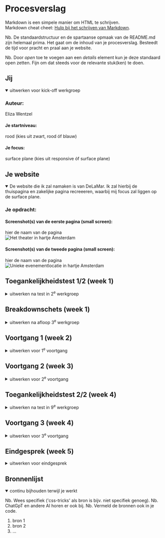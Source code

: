 # Procesverslag
Markdown is een simpele manier om HTML te schrijven.  
Markdown cheat cheet: [Hulp bij het schrijven van Markdown](https://github.com/adam-p/markdown-here/wiki/Markdown-Cheatsheet).

Nb. De standaardstructuur en de spartaanse opmaak van de README.md zijn helemaal prima. Het gaat om de inhoud van je procesverslag. Besteedt de tijd voor pracht en praal aan je website.

Nb. Door *open* toe te voegen aan een *details* element kun je deze standaard open zetten. Fijn om dat steeds voor de relevante stuk(ken) te doen.





## Jij

<details open>
  <summary>uitwerken voor kick-off werkgroep</summary>

  ### Auteur:
  Eliza Wentzel

  #### Je startniveau:
  rood (kies uit zwart, rood óf blauw)

  #### Je focus:
  surface plane (kies uit responsive óf surface plane)
 
</details>





## Je website

<details open>
  <summary>De website die ik zal namaken is van DeLaMar. Ik zal hierbij de thuispagina en zakelijke pagina recreeeren, waarbij mij focus zal liggen op de surface plane.</summary>

  ### Je opdracht:
  <url src="https://delamar.nl/">
  <url src="https://delamar.nl/zakelijk/">

  #### Screenshot(s) van de eerste pagina (small screen): 
  hier de naam van de pagina  
  <img src="readme-images/thuis.png" width="375px" alt="Het theater in hartje Amsterdam">

  #### Screenshot(s) van de tweede pagina (small screen):
  hier de naam van de pagina  
  <img src="readme-images/zakelijk.png" width="375px" alt="Unieke evenementlocatie in hartje Amsterdam">
 
</details>



## Toegankelijkheidstest 1/2 (week 1)

<details>
  <summary>uitwerken na test in 2<sup>e</sup> werkgroep</summary>

  ### Bevindingen
  Lijst met je bevindingen die in de test naar voren kwamen:
  
  screenreader
  - De website heeft een sematisch correcte opbouw met header,main,footer etcetera. Hierdoor worden de headings ook goed en op een logische wijze opgelezen door de screenreader.
  - Bij sommige teksten is het niet goed aangegeven in de HTML dat het nederlandse taal is, waardoor de screenreader in het engels blijft praten, dit is moeilijk te verstaan.
  - De alt teksten bij de foto's zijn niet altijd zo duidelijk, ze zeggen niet genoeg over wat er te zien is op de foto.
  - De carousels die vaak gebruikt worden op de website zijn niet goed toegankelijk voor de screenreader, de screenreader leest niet de nieuwe info op wanneer de carousel naar het volgende plaatje schuift. Hierdoor mist de gebruiker informatie.
  - De links worden wel goed opgelezen, maar zijn niet altijd duidelijk waar ze bij horen. Dit kan verwarrend worden voor de gebruiker.
  
  WCAG
  - er is geen skip link aanwezig
  - De website heeft geen ondersteuning voor dark mode of hoog contrast
<img src="readme-images/darkmode.png" width="375px" alt="Darkmode voorbeeld">
<img src="readme-images/lowcontrast.png" width="375px" alt="laag contrast voorbeeld">
  
  - er is geen optie om de carousel op pauze te zetten
  - geen optie voor prefers-reduced-motion
  - de website was nog goed te lezen voor mensen die kleurenblind zijn
  
  <img src="readme-images/kleurenblind.png" width="375px" alt="Kleurenblind voorbeeld">
    

</details>



## Breakdownschets (week 1)

<details>
  <summary>uitwerken na afloop 3<sup>e</sup> werkgroep</summary>

  ### de hele pagina: 
  <img src="readme-images/breakdown-thuis.jpg" width="375px" alt="breakdown van de hele pagina">

  ### dynamisch deel (bijv menu): 
  <img src="readme-images/breakdown-dynamisch1.jpg" width="375px" alt="breakdown van een dynamisch deel">
  <p>
    Dynamisch onderdeel: carrousel die je kan bedienen door middel van knoppen
  </p>

  ### wellicht nog een dynamisch deel (bijv filter): 
  <img src="readme-images/breakdown-dynamisch2.jpg" width="375px" alt="breakdown van nog een dynamisch deel">
   <p>
     Dynamisch onderdeel: swipable menu voor genres
  </p>

</details>





## Voortgang 1 (week 2)

<details>
  <summary>uitwerken voor 1<sup>e</sup> voortgang</summary>

  ### Stand van zaken
  hier dit ging goed & dit was lastig (neem ook screenshots op van delen van je website en code)
  Goed:
  Het enige dat tot nu toe goed is gegaan is de html invoeren zodat alle info er alvast instaat. Dit helpt mij om daarna volledig te kunnen focussen op de css en javascript.
  
  Lastig:
  Het opzetten van de website ging lastig voor mij. Ik moest heel erg weer inkomen met coderen. Ik kreeg de breedte van het scherm niet goed, maar na hulp te vragen was het mij wel gelukt. 
  Ik kwam er ook jammer genoeg achter dat ik een te moeilijke website heb gekozen. Hierdoor duurt het voor mij heel lang om de website op te bouwen. Ik zal niet van website switchen maar wel de website iets versimpelen zodat ik het binnen de tijd die we hebben wel af kan krijgen.

  ### Agenda voor meeting
  samen met je groepje opstellen

  | student 1      | student 2          | student 3    | student 4        |
  | ---            | ---                | ---          | ---              |
  | dit bespreken  | en dit             | en ik dit    | en dan ik dat    |
  | en dat ook nog | dit als er tijd is | nog een punt | dit wil ik zeker |
  | ...            | ...                | ...          | ...              |


  ### Verslag van meeting
  hier na afloop snel de uitkomsten van de meeting vastleggen

  - geen buttons gebruiken voor linkjes, hiervoor gebruik je <a>
  - om een dropdown menu te maken kan je het beste <details> en <summary> gebruiken, door deze te gebruiken zal er vanzelf een dropdown menu gecreeërd worden
  - read-me is duidelijk opgesteld en goed dat er plaatjes bij de wgac staan als voorbeeld.
  - update goed je Github voor betere feedback

</details>





## Voortgang 2 (week 3)

<details>
  <summary>uitwerken voor 2<sup>e</sup> voortgang</summary>

  ### Stand van zaken
  hier dit ging goed & dit was lastig (neem ook screenshots op van delen van je website en code)
  Goed:
  Het coderen van de code gaat vlot en soepel. Ik loop tegen weinig problemen aan gelukkig. Als ik ergens echt niet uitkom vraag ik het aan de docent of Chatgpt. Ik ben wel goed in CSS, ik vind dit ook leuk om te doen. Javascript heb ik zeker wel vaker een handje bij nodig.

  Slecht: 
  Javascript vind ik best lastig nog. Hier loop ik soms tegenaan als ik bijvoorbeeld een carrousel moet maken of ander dynamisch onderdeel. Maar met de docent en Chatgpt aan mijn zij kom ik er wel doorheen.


  ### Agenda voor meeting
  samen met je groepje opstellen

  | student 1      | student 2          | student 3    | student 4        |
  | ---            | ---                | ---          | ---              |
  | dit bespreken  | en dit             | en ik dit    | en dan ik dat    |
  | en dat ook nog | dit als er tijd is | nog een punt | dit wil ik zeker |
  | ...            | ...                | ...          | ...              |


  ### Verslag van meeting
  hier na afloop snel de uitkomsten van de meeting vastleggen

  - punt 1
  - punt 2
  - nog een punt
- ...

</details>





## Toegankelijkheidstest 2/2 (week 4)

<details>
  <summary>uitwerken na test in 9<sup>e</sup> werkgroep</summary>

  ### Bevindingen
  Lijst met je bevindingen die in de test naar voren kwamen (geef ook aan wat er verbeterd is):

</details>





## Voortgang 3 (week 4)

<details>
  <summary>uitwerken voor 3<sup>e</sup> voortgang</summary>

  ### Stand van zaken
  hier dit ging goed & dit was lastig (neem ook screenshots op van delen van je website en code)


  ### Agenda voor meeting
  samen met je groepje opstellen

  | student 1      | student 2          | student 3    | student 4        |
  | ---            | ---                | ---          | ---              |
  | dit bespreken  | en dit             | en ik dit    | en dan ik dat    |
  | en dat ook nog | dit als er tijd is | nog een punt | dit wil ik zeker |
  | ...            | ...                | ...          | ...              |


  ### Verslag van meeting
  hier na afloop snel de uitkomsten van de meeting vastleggen

  - punt 1
  - punt 2
  - nog een punt
  - ...

</details>





## Eindgesprek (week 5)

<details>
  <summary>uitwerken voor eindgesprek</summary>

  ### Je uitkomst - karakteristiek screenshots:
  <img src="readme-images/dummy-plaatje.jpg" width="375px" alt="uitomst opdracht 1">


  ### Dit ging goed/Heb ik geleerd: 
  Korte omschrijving met plaatjes

  <img src="readme-images/dummy-plaatje.jpg" width="375px" alt="top">


  ### Dit was lastig/Is niet gelukt:
  Korte omschrijving met plaatjes

  <img src="readme-images/dummy-plaatje.jpg" width="375px" alt="bummer">
</details>





## Bronnenlijst

<details open>
  <summary>continu bijhouden terwijl je werkt</summary>

  Nb. Wees specifiek ('css-tricks' als bron is bijv. niet specifiek genoeg). 
  Nb. ChatGpT en andere AI horen er ook bij.
  Nb. Vermeld de bronnen ook in je code.

  1. bron 1
  2. bron 2
  3. ...

</details>
